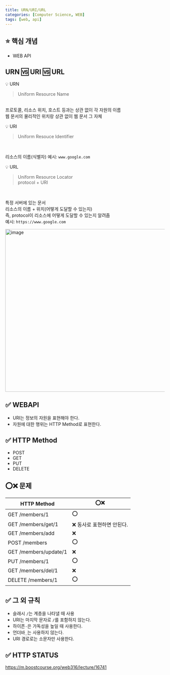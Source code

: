 ```yaml
---
title: URN/URI/URL
categories: [Computer Science, WEB]
tags: [web, api]
---
```


## ⭐️ 핵심 개념

- WEB API

## URN 🆚 URI 🆚 URL

💡 URN

> Uniform Resource Name

<br>
프로토콜, 리소스 위치, 호스트 등과는 상관 없이 각 자원의 이름 <br>
웹 문서의 물리적인 위치랑 상관 없이 웹 문서 그 자체<br>

💡 URI

> Uniform Resouce Identifier <br>

 <br>

리소스의 이름(식별자)
예시: `www.google.com`

💡 URL

> Uniform Resource Locator <br>
> protocol + URI <br>

 <br>
 
특정 서버에 있는 문서  <br>
리소스의 이름 + 위치(어떻게 도달할 수 있는지)  <br>
즉, protocol이 리소스에 어떻게 도달할 수 있는지 알려줌  <br>
예시: `https://www.google.com` <br>

<img width="514" alt="image" src="https://github.com/soheeparklee/Backend-shoppingMall-Mar2024/assets/97790983/1408de60-40e7-4ca5-9d49-9a1b6b007680">

## ✅ WEBAPI

- URI는 정보의 자원을 표현해야 한다.
- 자원에 대한 행위는 HTTP Method로 표현한다.

## ✅ HTTP Method

- POST
- GET
- PUT
- DELETE

## ⭕️❌ 문제

| HTTP Method           | ⭕️❌                      |
| --------------------- | -------------------------- |
| GET /members/1        | ⭕️                        |
| GET /members/get/1    | ❌ 동사로 표현하면 안된다. |
| GET /members/add      | ❌                         |
| POST /members         | ⭕️                        |
| GET /members/update/1 | ❌                         |
| PUT /members/1        | ⭕️                        |
| GET /members/del/1    | ❌                         |
| DELETE /members/1     | ⭕️                        |

## ✅ 그 외 규칙

- 슬래시 `/`는 계층을 나타낼 때 사용
- URI는 마지막 문자로 `/`를 포함하지 않는다.
- 하이픈`-`은 가독성을 높일 때 사용한다.
- 언더바`_`는 사용하지 않는다.
- URI 경로로는 소문자만 사용한다.

## ✅ HTTP STATUS

<https://m.boostcourse.org/web316/lecture/16741>

